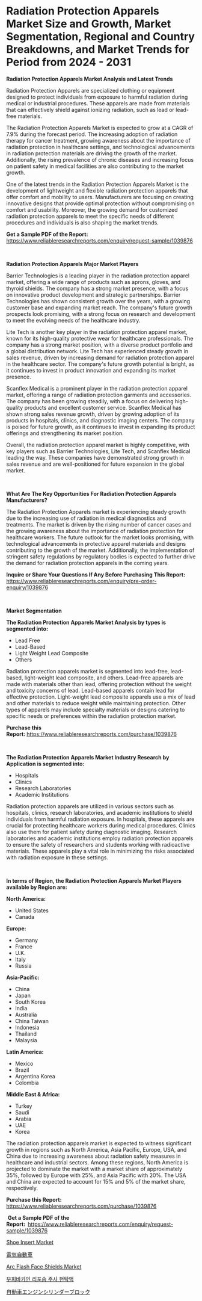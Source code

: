 <p><h1>Radiation Protection Apparels Market Size and Growth, Market Segmentation, Regional and Country Breakdowns, and Market Trends for Period from 2024 -  2031</h1></p><p><strong>Radiation Protection Apparels Market Analysis and Latest Trends</strong></p>
<p><p>Radiation Protection Apparels are specialized clothing or equipment designed to protect individuals from exposure to harmful radiation during medical or industrial procedures. These apparels are made from materials that can effectively shield against ionizing radiation, such as lead or lead-free materials.</p><p>The Radiation Protection Apparels Market is expected to grow at a CAGR of 7.9% during the forecast period. The increasing adoption of radiation therapy for cancer treatment, growing awareness about the importance of radiation protection in healthcare settings, and technological advancements in radiation protection materials are driving the growth of the market. Additionally, the rising prevalence of chronic diseases and increasing focus on patient safety in medical facilities are also contributing to the market growth.</p><p>One of the latest trends in the Radiation Protection Apparels Market is the development of lightweight and flexible radiation protection apparels that offer comfort and mobility to users. Manufacturers are focusing on creating innovative designs that provide optimal protection without compromising on comfort and usability. Moreover, the growing demand for customized radiation protection apparels to meet the specific needs of different procedures and individuals is also shaping the market trends.</p></p>
<p><strong>Get a Sample PDF of the Report:&nbsp;</strong> <a href="https://www.reliableresearchreports.com/enquiry/request-sample/1039876">https://www.reliableresearchreports.com/enquiry/request-sample/1039876</a></p>
<p>&nbsp;</p>
<p><strong>Radiation Protection Apparels Major Market Players</strong></p>
<p><p>Barrier Technologies is a leading player in the radiation protection apparel market, offering a wide range of products such as aprons, gloves, and thyroid shields. The company has a strong market presence, with a focus on innovative product development and strategic partnerships. Barrier Technologies has shown consistent growth over the years, with a growing customer base and expanding market reach. The company's future growth prospects look promising, with a strong focus on research and development to meet the evolving needs of the healthcare industry.</p><p>Lite Tech is another key player in the radiation protection apparel market, known for its high-quality protective wear for healthcare professionals. The company has a strong market position, with a diverse product portfolio and a global distribution network. Lite Tech has experienced steady growth in sales revenue, driven by increasing demand for radiation protection apparel in the healthcare sector. The company's future growth potential is bright, as it continues to invest in product innovation and expanding its market presence.</p><p>Scanflex Medical is a prominent player in the radiation protection apparel market, offering a range of radiation protection garments and accessories. The company has been growing steadily, with a focus on delivering high-quality products and excellent customer service. Scanflex Medical has shown strong sales revenue growth, driven by growing adoption of its products in hospitals, clinics, and diagnostic imaging centers. The company is poised for future growth, as it continues to invest in expanding its product offerings and strengthening its market position.</p><p>Overall, the radiation protection apparel market is highly competitive, with key players such as Barrier Technologies, Lite Tech, and Scanflex Medical leading the way. These companies have demonstrated strong growth in sales revenue and are well-positioned for future expansion in the global market.</p></p>
<p>&nbsp;</p>
<p><strong>What Are The Key Opportunities For Radiation Protection Apparels Manufacturers?</strong></p>
<p><p>The Radiation Protection Apparels market is experiencing steady growth due to the increasing use of radiation in medical diagnostics and treatments. The market is driven by the rising number of cancer cases and the growing awareness about the importance of radiation protection for healthcare workers. The future outlook for the market looks promising, with technological advancements in protective apparel materials and designs contributing to the growth of the market. Additionally, the implementation of stringent safety regulations by regulatory bodies is expected to further drive the demand for radiation protection apparels in the coming years.</p></p>
<p><strong>Inquire or Share Your Questions If Any Before Purchasing This Report:</strong> <a href="https://www.reliableresearchreports.com/enquiry/pre-order-enquiry/1039876">https://www.reliableresearchreports.com/enquiry/pre-order-enquiry/1039876</a></p>
<p>&nbsp;</p>
<p><strong>Market Segmentation</strong></p>
<p><strong>The Radiation Protection Apparels Market Analysis by types is segmented into:</strong></p>
<p><ul><li>Lead Free</li><li>Lead-Based</li><li>Light Weight Lead Composite</li><li>Others</li></ul></p>
<p><p>Radiation protection apparels market is segmented into lead-free, lead-based, light-weight lead composite, and others. Lead-free apparels are made with materials other than lead, offering protection without the weight and toxicity concerns of lead. Lead-based apparels contain lead for effective protection. Light-weight lead composite apparels use a mix of lead and other materials to reduce weight while maintaining protection. Other types of apparels may include specialty materials or designs catering to specific needs or preferences within the radiation protection market.</p></p>
<p><strong>Purchase this Report:&nbsp;</strong><a href="https://www.reliableresearchreports.com/purchase/1039876">https://www.reliableresearchreports.com/purchase/1039876</a></p>
<p>&nbsp;</p>
<p><strong>The Radiation Protection Apparels Market Industry Research by Application is segmented into:</strong></p>
<p><ul><li>Hospitals</li><li>Clinics</li><li>Research Laboratories</li><li>Academic Institutions</li></ul></p>
<p><p>Radiation protection apparels are utilized in various sectors such as hospitals, clinics, research laboratories, and academic institutions to shield individuals from harmful radiation exposure. In hospitals, these apparels are crucial for protecting healthcare workers during medical procedures. Clinics also use them for patient safety during diagnostic imaging. Research laboratories and academic institutions employ radiation protection apparels to ensure the safety of researchers and students working with radioactive materials. These apparels play a vital role in minimizing the risks associated with radiation exposure in these settings.</p></p>
<p>&nbsp;</p>
<p><strong>In terms of Region, the Radiation Protection Apparels Market Players available by Region are:</strong></p>
<p>
    <p> <strong> North America: </strong>
        <ul>
            <li>United States</li>
            <li>Canada</li>
        </ul>
        </p> 
    <p> <strong> Europe: </strong>
        <ul>
            <li>Germany</li>
            <li>France</li>
            <li>U.K.</li>
            <li>Italy</li>
            <li>Russia</li>
        </ul>
        </p> 
    <p> <strong> Asia-Pacific: </strong>
        <ul>
            <li>China</li>
            <li>Japan</li>
            <li>South Korea</li>
            <li>India</li>
            <li>Australia</li>
            <li>China Taiwan</li>
            <li>Indonesia</li>
            <li>Thailand</li>
            <li>Malaysia</li>
        </ul>
        </p> 
    <p> <strong> Latin America: </strong>
        <ul>
            <li>Mexico</li>
            <li>Brazil</li>
            <li>Argentina Korea</li>
            <li>Colombia</li>
        </ul>
        </p> 
    <p> <strong> Middle East & Africa: </strong>
        <ul>
            <li>Turkey</li>
            <li>Saudi</li>
            <li>Arabia</li>
            <li>UAE</li>
            <li>Korea</li>
        </ul>
    </p>
    </p>
<p><p>The radiation protection apparels market is expected to witness significant growth in regions such as North America, Asia Pacific, Europe, USA, and China due to increasing awareness about radiation safety measures in healthcare and industrial sectors. Among these regions, North America is projected to dominate the market with a market share of approximately 35%, followed by Europe with 25%, and Asia Pacific with 20%. The USA and China are expected to account for 15% and 5% of the market share, respectively.</p></p>
<p><strong>Purchase this Report: </strong><a href="https://www.reliableresearchreports.com/purchase/1039876">https://www.reliableresearchreports.com/purchase/1039876</a></p>
<p>&nbsp;<strong>Get a Sample PDF of the Report:&nbsp;&nbsp;</strong><a href="https://www.reliableresearchreports.com/enquiry/request-sample/1039876">https://www.reliableresearchreports.com/enquiry/request-sample/1039876</a></p>
<p><strong></strong></p>
<p><p><a href="https://github.com/fiixsa/Market-Research-Report-List-1/blob/main/shoe-insert-market.md">Shoe Insert Market</a></p><p><a href="https://github.com/bucuel854722/Market-Research-Report-List-1/blob/main/80202483221.md">電気自動車</a></p><p><a href="https://github.com/Airanohannonzb68e5pb53oc1/Market-Research-Report-List-1/blob/main/arc-flash-face-shields-market.md">Arc Flash Face Shields Market</a></p><p><a href="https://medium.com/@hershelkris/%EB%B6%80%ED%94%BC%EB%B0%94%EC%B9%B4%EC%9D%B8-%EB%A6%AC%ED%8F%AC%EC%A2%80-%EC%A3%BC%EC%9E%85%EC%9A%A9-%ED%98%BC%ED%95%A9%EC%95%A1-%EC%8B%9C%EC%9E%A5-%EB%B3%B4%EA%B3%A0%EC%84%9C%EB%8A%94-%EC%9D%B4-%EC%8B%9C%EC%9E%A5%EC%9D%98-%EC%B5%9C%EC%8B%A0-%ED%8A%B8%EB%A0%8C%EB%93%9C%EC%99%80-%EC%84%B1%EC%9E%A5-%EA%B8%B0%ED%9A%8C%EB%A5%BC-%EB%B0%9D%ED%98%80%EC%A4%8D%EB%8B%88%EB%8B%A4-4ba381809e51">부피바카인 리포솜 주사 현탁액</a></p><p><a href="https://github.com/xemfu2379520/Market-Research-Report-List-1/blob/main/93876313220.md">自動車エンジンシリンダーブロック</a></p></p>